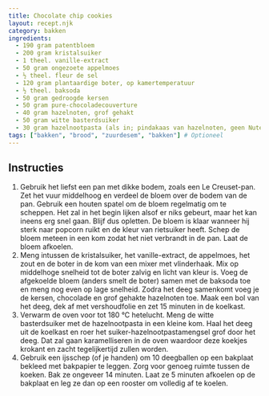 ```yaml
---
title: Chocolate chip cookies
layout: recept.njk
category: bakken
ingredients:
  - 190 gram patentbloem
  - 200 gram kristalsuiker
  - 1 theel. vanille-extract
  - 50 gram ongezoete appelmoes
  - ½ theel. fleur de sel
  - 120 gram plantaardige boter, op kamertemperatuur
  - ½ theel. baksoda
  - 50 gram gedroogde kersen
  - 50 gram pure-chocoladecouverture
  - 40 gram hazelnoten, grof gehakt
  - 50 gram witte basterdsuiker
  - 30 gram hazelnootpasta (als in; pindakaas van hazelnoten, geen Nutella)  
tags: ["bakken", "brood", "zuurdesem", "bakken"] # Optioneel
---
```


## Instructies

1. Gebruik het liefst een pan met dikke bodem, zoals een Le Creuset-pan. Zet het vuur middelhoog en verdeel de bloem over de bodem van de pan. Gebruik een houten spatel om de bloem regelmatig om te scheppen. Het zal in het begin lijken alsof er niks gebeurt, maar het kan ineens erg snel gaan. Blijf dus opletten. De bloem is klaar wanneer hij sterk naar popcorn ruikt en de kleur van rietsuiker heeft. Schep de bloem meteen in een kom zodat het niet verbrandt in de pan. Laat de bloem afkoelen.
2. Meng intussen de kristalsuiker, het vanille-extract, de appelmoes, het zout en de boter in de kom van een mixer met vlinderhaak. Mix op middelhoge snelheid tot de boter zalvig en licht van kleur is. Voeg de afgekoelde bloem (anders smelt de boter) samen met de baksoda toe en meng nog even op lage snelheid. Zodra het deeg samenkomt voeg je de kersen, chocolade en grof gehakte hazelnoten toe. Maak een bol van het deeg, dek af met vershoudfolie en zet 15 minuten in de koelkast.
3. Verwarm de oven voor tot 180 °C hetelucht. Meng de witte basterdsuiker met de hazelnootpasta in een kleine kom. Haal het deeg uit de koelkast en roer het suiker-hazelnootpastamengsel grof door het deeg. Dat zal gaan karamelliseren in de oven waardoor deze koekjes krokant en zacht tegelijkertijd zullen worden.
4. Gebruik een ijsschep (of je handen) om 10 deegballen op een bakplaat bekleed met bakpapier te leggen. Zorg voor genoeg ruimte tussen de koeken. Bak ze ongeveer 14 minuten. Laat ze 5 minuten afkoelen op de bakplaat en leg ze dan op een rooster om volledig af te koelen.